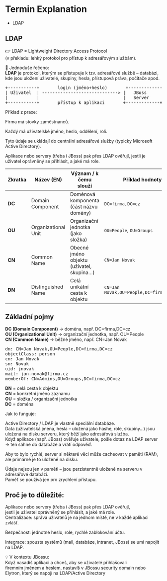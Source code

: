 # Termin Explanation

- LDAP

## LDAP

👉 LDAP = Lightweight Directory Access Protocol<br>
(v překladu: lehký protokol pro přístup k adresářovým službám).<br>

📌 Jednoduše řečeno:<br>
**LDAP** je protokol, kterým se přistupuje k tzv. adresářové službě – databázi, <br>
kde jsou uložení uživatelé, skupiny, hesla, přístupová práva, počítače apod.<br>

<pre>
+-----------+       login (jméno+heslo)       +-------------+       ověření/role       +--------------------+
| Uživatel  | -----------------------------> |   JBoss      | ---------------------> |   LDAP / AD        |
|           |                                |   Server     | <--------------------- |  adresářová služba |
+-----------+       přístup k aplikaci       +-------------+     potvrzení/přístup   +--------------------+
</pre>



Příklad z praxe:

Firma má stovky zaměstnanců.<br>

Každý má uživatelské jméno, heslo, oddělení, roli.<br>

Tyto údaje se ukládají do centrální adresářové služby (typicky Microsoft Active Directory).<br>

Aplikace nebo servery (třeba i JBoss) pak přes LDAP ověřují, jestli je uživatel oprávněný se přihlásit, a jaké má role.<br>



| Zkratka | Název (EN)          | Význam / k čemu slouží                    | Příklad hodnoty                         |
| ------- | ------------------- | ----------------------------------------- | --------------------------------------- |
| **DC**  | Domain Component    | Doménová komponenta (část názvu domény)   | `DC=firma`, `DC=cz`                     |
| **OU**  | Organizational Unit | Organizační jednotka (jako složka)        | `OU=People`, `OU=Groups`                |
| **CN**  | Common Name         | Obecné jméno objektu (uživatel, skupina…) | `CN=Jan Novak`                          |
| **DN**  | Distinguished Name  | Celá unikátní cesta k objektu             | `CN=Jan Novak,OU=People,DC=firma,DC=cz` |


## Základní pojmy

**DC (Domain Component)** → doména, např. DC=firma,DC=cz<br>
**OU (Organizational Unit)** → organizační jednotka, např. OU=People<br>
**CN (Common Name)** → běžné jméno, např. CN=Jan Novak<br>


<pre>
dn: CN=Jan Novak,OU=People,DC=firma,DC=cz
objectClass: person
cn: Jan Novak
sn: Novak
uid: jnovak
mail: jan.novak@firma.cz
memberOf: CN=Admins,OU=Groups,DC=firma,DC=cz
</pre>

**DN** = celá cesta k objektu<br>
**CN** = konkrétní jméno záznamu<br>
**OU** = složka / organizační jednotka<br>
**DC** = doména<br>


Jak to funguje:

Active Directory / LDAP je vlastně speciální databáze.<br>
Data (uživatelská jména, hesla – uložená jako hashe, role, skupiny…) jsou uložená na disku serveru, který běží jako adresářová služba.<br>
Když aplikace (např. JBoss) ověřuje uživatele, pošle dotaz na LDAP server → ten sáhne do databáze a vrátí odpověď.<br>

Aby to bylo rychlé, server si některé věci může cacheovat v paměti (RAM), ale primárně je to uložené na disku.<br>

Údaje nejsou jen v paměti – jsou perzistentně uložené na serveru v adresářové databázi.<br> 
Paměť se používá jen pro zrychlení přístupu.<br>



## Proč je to důležité:

Aplikace nebo servery (třeba i JBoss) pak přes LDAP ověřují, <br>
jestli je uživatel oprávněný se přihlásit, a jaké má role.<br>
Centralizace: správa uživatelů je na jednom místě, ne v každé aplikaci zvlášť.<br>

Bezpečnost: jednotné heslo, role, rychlé zablokování účtu.<br>

Integrace: spousta systémů (mail, databáze, intranet, JBoss) se umí napojit na LDAP.<br>

💡 V kontextu JBossu:<br>
Když nasadíš aplikaci a chceš, aby se uživatelé přihlašovali<br> 
firemním jménem a heslem, nastavíš v JBossu security domain nebo<br>
Elytron, který se napojí na LDAP/Active Directory<br>

